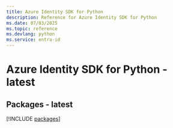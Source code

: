 ```yaml
---
title: Azure Identity SDK for Python
description: Reference for Azure Identity SDK for Python
ms.date: 07/03/2025
ms.topic: reference
ms.devlang: python
ms.service: entra-id
---
```

# Azure Identity SDK for Python - latest
## Packages - latest
[!INCLUDE [packages](identity-index.md)]